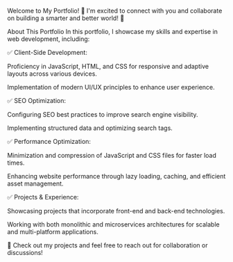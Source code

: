 Welcome to My Portfolio! 🎉
I'm excited to connect with you and collaborate on building a smarter and better world! 🚀

About This Portfolio
In this portfolio, I showcase my skills and expertise in web development, including:

✅ Client-Side Development:

Proficiency in JavaScript, HTML, and CSS for responsive and adaptive layouts across various devices.

Implementation of modern UI/UX principles to enhance user experience.

✅ SEO Optimization:

Configuring SEO best practices to improve search engine visibility.

Implementing structured data and optimizing search tags.

✅ Performance Optimization:

Minimization and compression of JavaScript and CSS files for faster load times.

Enhancing website performance through lazy loading, caching, and efficient asset management.

✅ Projects & Experience:

Showcasing projects that incorporate front-end and back-end technologies.

Working with both monolithic and microservices architectures for scalable and multi-platform applications.

📌 Check out my projects and feel free to reach out for collaboration or discussions!
